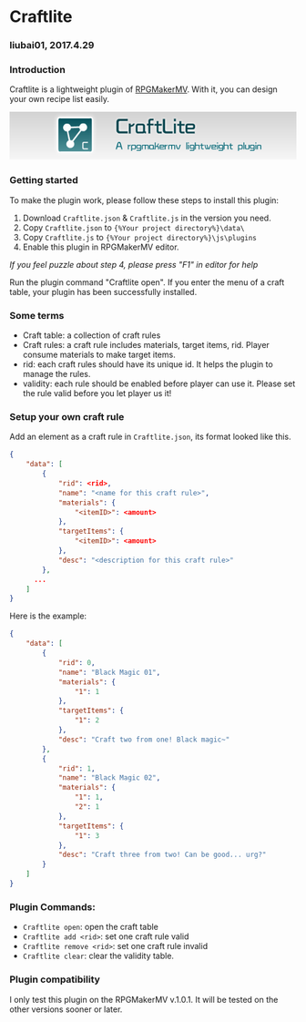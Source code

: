 # Craftlite

### liubai01, 2017.4.29



### Introduction

Craftlite is a lightweight plugin of [RPGMakerMV](http://www.rpgmakerweb.com/products/programs/rpg-maker-mv). With it, you can design your own recipe list easily.

![Logo](https://github.com/liubai01/Craftlite/raw/master/images/Craftlite.png)

### Getting started

To make the plugin work, please follow these steps to install this plugin:

1. Download `Craftlite.json` & `Craftlite.js` in the version you need.
2. Copy `Craftlite.json` to `{%Your project directory%}\data\`
3. Copy `Craftlite.js` to `{%Your project directory%}\js\plugins`
4. Enable this plugin in RPGMakerMV editor.

*If you feel puzzle about step 4, please press "F1" in editor for help*

Run the plugin command "Craftlite open". If you enter the menu of a craft table, your plugin has been successfully installed.



### Some terms

- Craft table: a collection of craft rules
- Craft rules: a craft rule includes materials, target items, rid. Player consume materials to make target items.
- rid: each craft rules should have its unique id. It helps the plugin to manage the rules.
- validity: each rule should be enabled before player can use it. Please set the rule valid before you let player us it!



### Setup your own craft rule

Add an element as a craft rule in `Craftlite.json`, its format looked like this.

```json
{
    "data": [
        {
            "rid": <rid>,
            "name": "<name for this craft rule>",
            "materials": {
                "<itemID>": <amount>
            },
            "targetItems": {
                "<itemID>": <amount>
            },
            "desc": "<description for this craft rule>"
        },
      ...
    ]
}
```

Here is the example:

```json
{
    "data": [
        {
            "rid": 0,
            "name": "Black Magic 01",
            "materials": {
                "1": 1
            },
            "targetItems": {
                "1": 2
            },
            "desc": "Craft two from one! Black magic~"
        },
        {
            "rid": 1,
            "name": "Black Magic 02",
            "materials": {
                "1": 1,
                "2": 1
            },
            "targetItems": {
                "1": 3
            },
            "desc": "Craft three from two! Can be good... urg?"
        }
    ]
}
```

### Plugin Commands:

- `Craftlite open`: open the craft table
- `Craftlite add <rid>`: set one craft rule valid
- `Craftlite remove <rid>`: set one craft rule invalid
- `Craftlite clear`: clear the validity table.

### Plugin compatibility

I only test this plugin on the RPGMakerMV v.1.0.1. It will be tested on the other versions sooner or later.